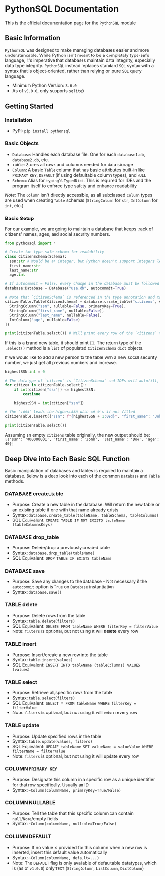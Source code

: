 # PythonSQL Documentation
This is the official documentation page for the `PythonSQL` module

## Basic Information
`PythonSQL` was designed to make managing databases easier and more understandable. While Python isn't meant to be a completely type-safe language, it's imperative that databases maintain data integrity, especially data type integrity. `PythonSQL` instead replaces standard `SQL` syntax with a syntax that is object-oriented, rather than relying on pure `SQL` query language.
<br>
- Minimum Python Version: `3.6.0`
- As of `v1.0.0`, only supports `sqlite3`

## Getting Started
### Installation
- PyPI: `pip install pythonsql`

### Basic Objects
- `Database`: Handles each database file. One for each `database1.db`, `database2.db`, etc.
- `Table`: Stores all rows and columns needed for data storage
- `Column`: A basic `Table` column that has basic attributes built-in like `PRIMARY KEY`, `DEFAULT` (if using defaultable column types), and `NULL`
- `Schema`: Alias for `typing`'s `TypedDict`. This is required for IDEs and the program itself to enforce type safety and enhance readability

*Note:* The `Column` isn't directly accessible, as all subclassed `Column` types are used when creating `Table` schemas (`StringColumn` for `str`, `IntColumn` for `int`, etc.)

### Basic Setup
For our example, we are going to maintain a database that keeps track of citizens' names, ages, and social security numbers.

```python
from pythonsql import *

# Create the type-safe schema for readability
class CitizenSchema(Schema):
  ssn:str # Would be an integer, but Python doesn't support integers leading with 0's
  first_name:str
  last_name:str
  age:int

# If autocommit = False, every change in the database must be followed by `database.save()`
database:Database = Database("usa.db", autocommit=True)

# Note that `CitizenSchema` is referenced in the type annotation and table creation
citizenTable:Table[CitizenSchema] = database.create_table("citizens", CitizenSchema, [
  StringColumn("ssn", nullable=False, primaryKey=True),
  StringColumn("first_name", nullable=False),
  StringColumn("last_name", nullable=False),
  IntColumn("age", nullable=False)
])

print(citizenTable.select()) # Will print every row of the `citizens` table
```
If this is a brand new table, it should print `[]`. The return type of the `.select()` method is a `list` of populated `CitizenSchema` `dict` objects.

If we would like to add a new person to the table with a new social security number, we just get all previous numbers and increase.
```python
highestSSN:int = 0

# The datatype of `citizen` is `CitizenSchema` and IDEs will autofill, acknowledge, and recommend types based on this
for citizen in citizenTable.select():
    if int(citizen["ssn"]) <= highestSSN:
        continue

    highestSSN = int(citizen["ssn"])

# The `:09d` leads the highestSSN with x9 0's if not filled
citizenTable.insert({"ssn": f"{highestSSN + 1:09d}", "first_name": "John", "last_name": "Doe", "age": 40})

print(citizenTable.select())
```
Assuming an empty `citizens` table originally, the new output should be:
`[{'ssn': '000000001', 'first_name': 'John', 'last_name': 'Doe', 'age': 40}]`

## Deep Dive into Each Basic SQL Function
Basic manipulation of databases and tables is required to maintain a database. Below is a deep look into each of the common `Database` and `Table` methods.

### DATABASE create_table
- Purpose: Create a new table in the database. Will return the new table or an existing table if one with that name already exists
- Syntax: `database.create_table(tableName, tableSchema, tableColumns)`
- SQL Equivalent: `CREATE TABLE IF NOT EXISTS tableName (tableColumnsKeys)`

### DATABASE drop_table
- Purpose: Delete/drop a previously created table
- Syntax: `database.drop_table(tableName)`
- SQL Equivalent: `DROP TABLE IF EXISTS tableName`

### DATABASE save
- Purpose: Save any changes to the database - Not necessary if the `autocommit` option is `True` on `Database` instantiation
- Syntax: `database.save()`

### TABLE delete
- Purpose: Delete rows from the table
- Syntax: `table.delete(filters)`
- SQL Equivalent: `DELETE FROM tableName WHERE filterKey = filterValue`
- Note: `filters` is optional, but not using it will **delete** every row

### TABLE insert
- Purpose: Insert/create a new row into the table
- Syntax: `table.insert(values)`
- SQL Equivalent: `INSERT INTO tableName (tableColumns) VALUES (values)`

### TABLE select
- Purpose: Retrieve all/specific rows from the table
- Syntax: `table.select(filters)`
- SQL Equivalent: `SELECT * FROM tableName WHERE filterKey = filterValue`
- Note: `filters` is optional, but not using it will return every row

### TABLE update
- Purpose: Update specified rows in the table
- Syntax: `table.update(values, filters)`
- SQL Equivalent: `UPDATE tableName SET valueName = valueValue WHERE filterName = filterValue`
- Note: `filters` is optional, but not using it will update every row

### COLUMN `PRIMARY KEY`
- Purpose: Designate this column in a specific row as a unique identifier for that row specifically. Usually an ID
- Syntax: `~Column(columnName, primaryKey=True/False)`

### COLUMN NULLABLE
- Purpose: Tell the table that this specific column can contain `null`/`None`/empty fields
- Syntax: `~Column(columnName, nullable=True/False)`

### COLUMN DEFAULT
- Purpose: If no value is provided for this column when a new row is inserted, insert this default value automatically
- Syntax: `~Column(columnName, default=...)`
- Note: The `DEFAULT` flag is only available of defaultable datatypes, which is (as of `v1.0.0`) only `TEXT` (`StringColumn`, `ListColumn`, `DictColumn`)
